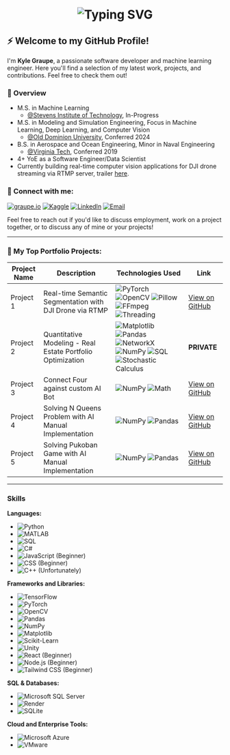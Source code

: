 <!-- Interactive Typing Name Animation (GIF or external service like Lottie can be used) -->
<h1 align="center">
  <img src="https://readme-typing-svg.demolab.com?font=Fira+Code&size=25&duration=2000&pause=10000&color=0FFFD0&center=false&vCenter=true&width=1000&lines=Kyle+Graupe,+Software+Engineer+-+Data+Science+%26+ML" alt="Typing SVG" />
</h1>


## ⚡️ Welcome to my GitHub Profile!

I'm **Kyle Graupe**, a passionate software developer and machine learning engineer. Here you'll find a selection of my latest work, projects, and contributions. Feel free to check them out!

### 📝 Overview
- M.S. in Machine Learning
  - [@Stevens Institute of Technology](https://stevens.smartcatalogiq.com/en/2024-2025/academic-catalog/department-of-computer-science/graduate-programs/master-of-science-in-machine-learning/), In-Progress
- M.S. in Modeling and Simulation Engineering, Focus in Machine Learning, Deep Learning, and Computer Vision
  - [@Old Dominion University](https://www.odu.edu/academics/programs/masters/modeling-simulation-science), Conferred 2024
- B.S. in Aerospace and Ocean Engineering, Minor in Naval Engineering
  - [@Virginia Tech](https://www.aoe.vt.edu/), Conferred 2019
- 4+ YoE as a Software Engineer/Data Scientist
- Currently building real-time computer vision applications for DJI drone streaming via RTMP server, trailer [here](https://www.graupe.io/portfolio/real-time-computer-vision-streamed-via-dji-drone).

### 🔗 Connect with me:
[![graupe.io](https://img.shields.io/badge/Website-%230A66C2.svg?&style=for-the-badge&logo=googlechrome&logoColor=white)](https://www.graupe.io)
[![Kaggle](https://img.shields.io/badge/Kaggle-%230077B5.svg?&style=for-the-badge&logo=kaggle&logoColor=white)](https://www.kaggle.com/kylegraupe)
[![LinkedIn](https://img.shields.io/badge/LinkedIn-%230077B5.svg?&style=for-the-badge&logo=linkedin&logoColor=white)]([https://www.linkedin.com/in/your-linkedin-handle/](https://www.linkedin.com/in/kyle-graupe-8a78a8197/))
[![Email](https://img.shields.io/badge/Email-%23D14836.svg?&style=for-the-badge&logo=gmail&logoColor=white)](mailto:graupekyle@gmail.com)

Feel free to reach out if you'd like to discuss employment, work on a project together, or to discuss any of mine or your projects!

---

### 🥷 My Top Portfolio Projects:

| **Project Name**  | **Description**  | **Technologies Used**                                                                                                                                            | **Link**                                               |
|-------------------|------------------|-----------------------------------------------------------------------------------------------------------------------------------------------------------------|--------------------------------------------------------|
| Project 1         | Real-time Semantic Segmentation with DJI Drone via RTMP | ![PyTorch](https://img.shields.io/badge/PyTorch-%23EE4C2C.svg?style=for-the-badge&logo=PyTorch&logoColor=white) ![OpenCV](https://img.shields.io/badge/OpenCV-%23FF5733.svg?style=for-the-badge&logo=OpenCV&logoColor=white) ![Pillow](https://img.shields.io/badge/Pillow-%23F46D25.svg?style=for-the-badge&logo=Pillow&logoColor=white) ![FFmpeg](https://img.shields.io/badge/FFmpeg-007808?style=for-the-badge&logo=FFmpeg&logoColor=white) ![Threading](https://img.shields.io/badge/Threading-007808?style=for-the-badge&logo=Python&logoColor=white) | [View on GitHub](https://github.com/kylegraupe/real_time_semantic_segmentation_using_dji_drone) |
| Project 2         | Quantitative Modeling - Real Estate Portfolio Optimization | ![Matplotlib](https://img.shields.io/badge/Matplotlib-%231765AB.svg?style=for-the-badge&logo=Matplotlib&logoColor=white) ![Pandas](https://img.shields.io/badge/Pandas-%23150458.svg?style=for-the-badge&logo=Pandas&logoColor=white) ![NetworkX](https://img.shields.io/badge/NetworkX-%230070C0.svg?style=for-the-badge&logo=NetworkX&logoColor=white) ![NumPy](https://img.shields.io/badge/NumPy-%23013243.svg?style=for-the-badge&logo=NumPy&logoColor=white) ![SQL](https://img.shields.io/badge/SQL-%234283A4.svg?style=for-the-badge&logo=SQL&logoColor=white) ![Stochastic Calculus](https://img.shields.io/badge/Stochastic%20Calculus-%234283A4.svg?style=for-the-badge&logoColor=yellow) | **PRIVATE** |
| Project 3         | Connect Four against custom AI Bot | ![NumPy](https://img.shields.io/badge/NumPy-%23013243.svg?style=for-the-badge&logo=NumPy&logoColor=white) ![Math](https://img.shields.io/badge/Math-%23FF5733.svg?style=for-the-badge&logo=math&logoColor=white) | [View on GitHub](https://github.com/kylegraupe/connect_four_against_AI_bot) |
| Project 4         | Solving N Queens Problem with AI Manual Implementation | ![NumPy](https://img.shields.io/badge/NumPy-%23013243.svg?style=for-the-badge&logo=NumPy&logoColor=white) ![Pandas](https://img.shields.io/badge/Pandas-%23150458.svg?style=for-the-badge&logo=Pandas&logoColor=white) | [View on GitHub](https://github.com/kylegraupe/solving_N_Queens_problem_with_AI) |
| Project 5         | Solving Pukoban Game with AI Manual Implementation | ![NumPy](https://img.shields.io/badge/NumPy-%23013243.svg?style=for-the-badge&logo=NumPy&logoColor=white) ![Pandas](https://img.shields.io/badge/Pandas-%23150458.svg?style=for-the-badge&logo=Pandas&logoColor=white) | [View on GitHub](https://github.com/kylegraupe/solving_pukoban_game_with_AI) |

---

### Skills

**Languages:**
- ![Python](https://img.shields.io/badge/Python-3776AB?style=flat-square&logo=python&logoColor=white)
- ![MATLAB](https://img.shields.io/badge/MATLAB-EF3B20?style=flat-square&logo=matlab&logoColor=white)
- ![SQL](https://img.shields.io/badge/SQL-003B57?style=flat-square&logo=postgresql&logoColor=white)
- ![C#](https://img.shields.io/badge/C%23-239120?style=flat-square&logo=csharp&logoColor=white)
- ![JavaScript](https://img.shields.io/badge/JavaScript-F7DF1E?style=flat-square&logo=javascript&logoColor=black) (Beginner)
- ![CSS](https://img.shields.io/badge/CSS-1572B6?style=flat-square&logo=css3&logoColor=white) (Beginner)
- ![C++](https://img.shields.io/badge/C++-00599C?style=flat-square&logo=cplusplus&logoColor=white) (Unfortunately)

**Frameworks and Libraries:**
- ![TensorFlow](https://img.shields.io/badge/TensorFlow-FF6F00?style=flat-square&logo=tensorflow&logoColor=white)
- ![PyTorch](https://img.shields.io/badge/PyTorch-EE4C2C?style=flat-square&logo=pytorch&logoColor=white)
- ![OpenCV](https://img.shields.io/badge/OpenCV-5C3EE8?style=flat-square&logo=opencv&logoColor=white)
- ![Pandas](https://img.shields.io/badge/Pandas-150458?style=flat-square&logo=pandas&logoColor=white)
- ![NumPy](https://img.shields.io/badge/NumPy-013243?style=flat-square&logo=numpy&logoColor=white)
- ![Matplotlib](https://img.shields.io/badge/Matplotlib-3776AB?style=flat-square&logo=python&logoColor=white)
- ![Scikit-Learn](https://img.shields.io/badge/Scikit--Learn-F7931E?style=flat-square&logo=scikit-learn&logoColor=white)
- ![Unity](https://img.shields.io/badge/Unity-000000?style=flat-square&logo=unity&logoColor=white) 
- ![React](https://img.shields.io/badge/React-20232A?style=flat-square&logo=react&logoColor=61DAFB) (Beginner)
- ![Node.js](https://img.shields.io/badge/Node.js-339933?style=flat-square&logo=nodedotjs&logoColor=white) (Beginner)
- ![Tailwind CSS](https://img.shields.io/badge/Tailwind_CSS-38B2AC?style=flat-square&logo=tailwind-css&logoColor=white) (Beginner)


**SQL & Databases:**
- ![Microsoft SQL Server](https://img.shields.io/badge/Microsoft%20SQL%20Server-CC2927?style=flat-square&logo=microsoft-sql-server&logoColor=white)
- ![Render](https://img.shields.io/badge/Render-4D4DFF?style=flat-square&logo=render&logoColor=white)
- ![SQLite](https://img.shields.io/badge/SQLite-003B57?style=flat-square&logo=sqlite&logoColor=white)

**Cloud and Enterprise Tools:**
- ![Microsoft Azure](https://img.shields.io/badge/Microsoft%20Azure-0089D6?style=flat-square&logo=microsoft-azure&logoColor=white)
- ![VMware](https://img.shields.io/badge/VMware-607078?style=flat-square&logo=vmware&logoColor=white)



